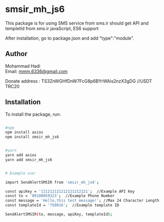# smsir_mh_js6
This package is for using SMS service from sms.ir should get API and templetId from sms.ir javaScript, ES6 support

After installation, go to package.json and add "type":"module".

## Author

Mohammad Hadi  
Email: mmm.6336@gmail.com

Donate address : TS3ZnWGHfDnW7FcG8p6BYrWAis2nzX3gDG  //USDT TRC20

## Installation

To install the package, run:
```bash

#npm
npm install axios
npm install smsir_mh_js6


#yarn
yarn add axios
yarn add smsir_mh_js6


# Example use:

import SendAlertSMSIR from 'smsir_mh_js6';

const apiKey = '121212121212121212121';  //Example API Key 
const to = '09100059323';  //Example Phone Number
const message = 'Hello,this test message!'; //Max 24 Character Length
const templateId = '750016';  //Example template ID 

SendAlertSMSIR(to, message, apiKey, templateId);


